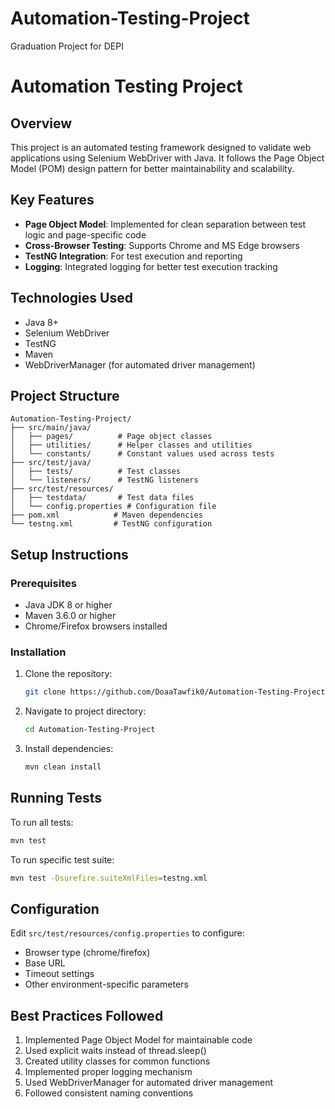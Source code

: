 # Automation-Testing-Project
Graduation Project for DEPI 

# Automation Testing Project

## Overview
This project is an automated testing framework designed to validate web applications using Selenium WebDriver with Java. It follows the Page Object Model (POM) design pattern for better maintainability and scalability.

## Key Features
- **Page Object Model**: Implemented for clean separation between test logic and page-specific code
- **Cross-Browser Testing**: Supports Chrome and MS Edge browsers
- **TestNG Integration**: For test execution and reporting
- **Logging**: Integrated logging for better test execution tracking

## Technologies Used
- Java 8+
- Selenium WebDriver
- TestNG
- Maven
- WebDriverManager (for automated driver management)

## Project Structure
```
Automation-Testing-Project/
├── src/main/java/
│   ├── pages/          # Page object classes
│   ├── utilities/      # Helper classes and utilities
│   └── constants/      # Constant values used across tests
├── src/test/java/
│   ├── tests/          # Test classes
│   └── listeners/      # TestNG listeners
├── src/test/resources/
│   ├── testdata/       # Test data files
│   └── config.properties # Configuration file
├── pom.xml            # Maven dependencies
└── testng.xml         # TestNG configuration
```

## Setup Instructions

### Prerequisites
- Java JDK 8 or higher
- Maven 3.6.0 or higher
- Chrome/Firefox browsers installed

### Installation
1. Clone the repository:
   ```bash
   git clone https://github.com/DoaaTawfik0/Automation-Testing-Project.git
   ```
2. Navigate to project directory:
   ```bash
   cd Automation-Testing-Project
   ```
3. Install dependencies:
   ```bash
   mvn clean install
   ```

## Running Tests
To run all tests:
```bash
mvn test
```

To run specific test suite:
```bash
mvn test -Dsurefire.suiteXmlFiles=testng.xml
```

## Configuration
Edit `src/test/resources/config.properties` to configure:
- Browser type (chrome/firefox)
- Base URL
- Timeout settings
- Other environment-specific parameters

## Best Practices Followed
1. Implemented Page Object Model for maintainable code
2. Used explicit waits instead of thread.sleep()
3. Created utility classes for common functions
4. Implemented proper logging mechanism
5. Used WebDriverManager for automated driver management
6. Followed consistent naming conventions
